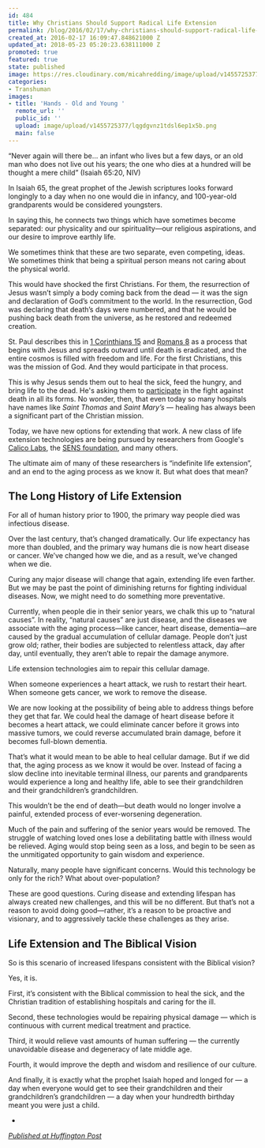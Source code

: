 ```yaml
---
id: 484
title: Why Christians Should Support Radical Life Extension
permalink: /blog/2016/02/17/why-christians-should-support-radical-life-extension
created_at: 2016-02-17 16:09:47.848621000 Z
updated_at: 2018-05-23 05:20:23.638111000 Z
promoted: true
featured: true
state: published
image: https://res.cloudinary.com/micahredding/image/upload/v1455725377/lqgdgvnz1tdsl6ep1x5b.jpg
categories:
- Transhuman
images:
- title: 'Hands - Old and Young '
  remote_url: ''
  public_id: ''
  upload: image/upload/v1455725377/lqgdgvnz1tdsl6ep1x5b.png
  main: false
---
```

“Never again will there be…
an infant who lives but a few days,
    or an old man who does not live out his years;
the one who dies at a hundred
    will be thought a mere child” (Isaiah 65:20, NIV)

In Isaiah 65, the great prophet of the Jewish scriptures looks forward longingly to a day when no one would die in infancy, and 100-year-old grandparents would be considered youngsters.

In saying this, he connects two things which have sometimes become separated: our physicality and our spirituality—our religious aspirations, and our desire to improve earthly life. 

We sometimes think that these are two separate, even competing, ideas. We sometimes think that being a spiritual person means not caring about the physical world. 

This would have shocked the first Christians. For them, the resurrection of Jesus wasn’t simply a body coming back from the dead — it was the sign and declaration of God’s commitment to the world. In the resurrection, God was declaring that death’s days were numbered, and that he would be pushing back death from the universe, as he restored and redeemed creation. 

St. Paul describes this in [1 Corinthians 15](https://www.biblegateway.com/passage/?search=1+Corinthians+15%3A22-26&version=NIV) and [Romans 8](https://www.biblegateway.com/passage/?search=Romans+8%3A19-21&version=NIV) as a process that begins with Jesus and spreads outward until death is eradicated, and the entire cosmos is filled with freedom and life. For the first Christians, this was the mission of God. And they would participate in that process. 

This is why Jesus sends them out to heal the sick, feed the hungry, and bring life to the dead. He's asking them to [participate](http://micahredding.com/blog/2015/02/27/what-transhumanism-and-why-should-christians-care) in the fight against death in all its forms. No wonder, then, that even today so many hospitals have names like *Saint Thomas* and *Saint Mary’s* — healing has always been a significant part of the Christian mission. 

Today, we have new options for extending that work. A new class of life extension technologies are being pursued by researchers from Google's [Calico Labs](http://www.calicolabs.com/), the [SENS foundation](http://www.sens.org/), and many others. 

The ultimate aim of many of these researchers is “indefinite life extension”, and an end to the aging process as we know it. But what does that mean?

## The Long History of Life Extension

For all of human history prior to 1900, the primary way people died was infectious disease. 

Over the last century, that’s changed dramatically. Our life expectancy has more than doubled, and the primary way humans die is now heart disease or cancer. We’ve changed how we die, and as a result, we’ve changed when we die.

Curing any major disease will change that again, extending life even farther. But we may be past the point of diminishing returns for fighting individual diseases. Now, we might need to do something more preventative.

Currently, when people die in their senior years, we chalk this up to “natural causes”. In reality, “natural causes” are just disease, and the diseases we associate with the aging process—like cancer, heart disease, dementia—are caused by the gradual accumulation of cellular damage. People don’t just grow old; rather, their bodies are subjected to relentless attack, day after day, until eventually, they aren’t able to repair the damage anymore. 

Life extension technologies aim to repair this cellular damage.

When someone experiences a heart attack, we rush to restart their heart. When someone gets cancer, we work to remove the disease. 

We are now looking at the possibility of being able to address things before they get that far. We could heal the damage of heart disease before it becomes a heart attack, we could eliminate cancer before it grows into massive tumors, we could reverse accumulated brain damage, before it becomes full-blown dementia.

That’s what it would mean to be able to heal cellular damage. But if we did that, the aging process as we know it would be over. Instead of facing a slow decline into inevitable terminal illness, our parents and grandparents would experience a long and healthy life, able to see their grandchildren and their grandchildren’s grandchildren.

This wouldn’t be the end of death—but death would no longer involve a painful, extended process of ever-worsening degeneration.

Much of the pain and suffering of the senior years would be removed. The struggle of watching loved ones lose a debilitating battle with illness would be relieved. Aging would stop being seen as a loss, and begin to be seen as the unmitigated opportunity to gain wisdom and experience.

Naturally, many people have significant concerns. Would this technology be only for the rich? What about over-population?

These are good questions. Curing disease and extending lifespan has always created new challenges, and this will be no different. But that’s not a reason to avoid doing good—rather, it’s a reason to be proactive and visionary, and to aggressively tackle these challenges as they arise.

## Life Extension and The Biblical Vision

So is this scenario of increased lifespans consistent with the Biblical vision?

Yes, it is. 

First, it’s consistent with the Biblical commission to heal the sick, and the Christian tradition of establishing hospitals and caring for the ill. 

Second, these technologies would be repairing physical damage — which is continuous with current medical treatment and practice. 

Third, it would relieve vast amounts of human suffering — the currently unavoidable disease and degeneracy of late middle age. 

Fourth, it would improve the depth and wisdom and resilience of our culture. 

And finally, it is exactly what the prophet Isaiah hoped and longed for — a day when everyone would get to see their grandchildren and their grandchildren’s grandchildren — a day when your hundredth birthday meant you were just a child.

-

*[Published at Huffington Post](https://www.huffingtonpost.com/micah-redding/why-christians-should-sup_1_b_9190470.html)*
